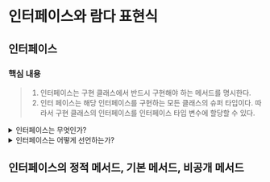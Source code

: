# 인터페이스와 람다 표현식


## 인터페이스

### 핵심 내용
> 1. 인터페이스는 구현 클래스에서 반드시 구현해야 하는 메서드를 명시한다.  
> 2. 인터 페이스는 해당 인터페이스를 구현하는 모든 클래스의 슈퍼 타입이다. 따라서 구현 클래스의 인터페이스를 인터페이스 타입 변수에 할당할 수 있다.


<details>
<summary>인터페이스는 무엇인가?</summary>

 > 서비스 공급자와 자신의 객체를 이 서비스에서 사용하고 싶은 클래스 간의 계약을 기술하는 메커니즘
</details>

<details>
<summary>인터페이스는 어떻게 선언하는가?</summary>

 > dddd
</details>


## 인터페이스의 정적 메서드, 기본 메서드, 비공개 메서드
